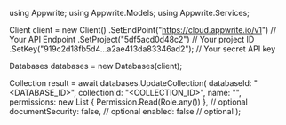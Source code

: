 using Appwrite;
using Appwrite.Models;
using Appwrite.Services;

Client client = new Client()
    .SetEndPoint("https://cloud.appwrite.io/v1") // Your API Endpoint
    .SetProject("5df5acd0d48c2") // Your project ID
    .SetKey("919c2d18fb5d4...a2ae413da83346ad2"); // Your secret API key

Databases databases = new Databases(client);

Collection result = await databases.UpdateCollection(
    databaseId: "<DATABASE_ID>",
    collectionId: "<COLLECTION_ID>",
    name: "<NAME>",
    permissions: new List<string> { Permission.Read(Role.any()) }, // optional
    documentSecurity: false, // optional
    enabled: false // optional
);